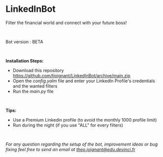 # LinkedInBot
Filter the financial world and connect with your future boss!

<br />

Bot version : BETA

<br />

**Installation Steps:**
  - Download this repository https://github.com/tjoignant/LinkedInBot/archive/main.zip
  - Open the *config.yalm* file and enter your LinkedIn Profile's credentials and the wanted filters
  - Run the *main.py* file 
  
<br />

**Tips:**
  - Use a Premium Linkedin profile (to avoid the monthly 1000 profile limit)
  - Run during the night (if you use "ALL" for every filters)

<br />

*For any question regarding the setup of the bot, improvement ideas or bug fixing feel free to send an email at theo.joignant@edu.devinci.fr*

